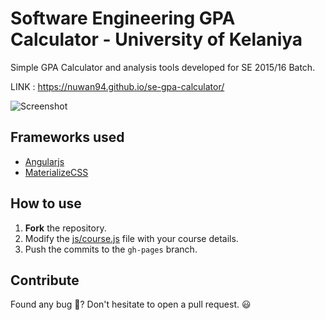 # Software Engineering GPA Calculator - University of Kelaniya

Simple GPA Calculator and analysis tools developed for SE 2015/16 Batch.

LINK : https://nuwan94.github.io/se-gpa-calculator/

![Screenshot](https://i.imgur.com/neS6R6f.png)

## Frameworks used

- [Angularjs](https://angularjs.org)
- [MaterializeCSS](https://materializecss.com)

## How to use

1. **Fork** the repository.
2. Modify the [js/course.js](js/course.js) file with your course details.
3. Push the commits to the `gh-pages` branch.

## Contribute

Found any bug 🐞? Don't hesitate to open a pull request. 😃
